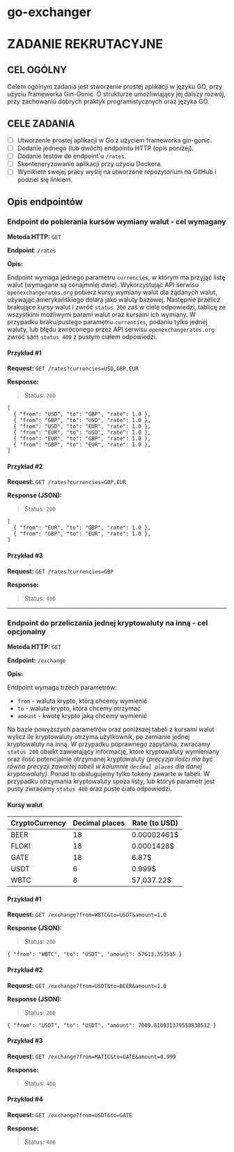 # go-exchanger

# ZADANIE REKRUTACYJNE

## CEL OGÓLNY

Celem ogólnym zadania jest stworzenie prostej aplikacji w języku GO, przy użyciu frameworka Gin-Gonic. O strukturze umożliwiający jej dalszy rozwój, przy zachowaniu dobrych praktyk programistycznych oraz języka GO.

## CELE ZADANIA

- [ ] Utworzenie prostej aplikacji w Go z użyciem frameworka gin-gonic.
- [ ] Dodanie jednego (lub dwóch) endpointu HTTP (opis poniżej).
- [ ] Dodanie testów do endpoint'u `/rates`.
- [ ] Skonteneryzowanie aplikacji przy użyciu Dockera.
- [ ] Wynikiem swojej pracy wyślij na utworzone repozytorium na GitHub i podziel się linkiem.

## Opis endpointów

### Endpoint do pobierania kursów wymiany walut - cel wymagany

**Metoda HTTP:** `GET`

**Endpoint**: `/rates`

**Opis:**

Endpoint wymaga jednego parametru `currencies`, w którym ma przyjąć listę walut (wymagane są conajmniej dwie).
Wykorzystując API serwisu `openexchangerates.org` pobierz kursy wymiany walut dla żądanych walut, używając amerykańskiego dolara jako waluty bazowej.
Następnie przelicz brakujące kursy walut i zwróć `status 200` zaś w ciele odpowiedzi, tablicę ze wszystkimi możliwymi parami walut oraz kursami ich wymiany.
W przypadku braku/pustego parametru `currencies`, podaniu tylko jednej waluty, lub błędu zwróconego przez API serwisu `openexchangerates.org` zwróć sam `status 400` z pustym ciałem odpowiedzi.

#### Przykład #1

**Request:** `GET /rates?currencies=USD,GBP,EUR`

**Response:**

> Status: `200`

```
[
  { "from": "USD", "to": "GBP", "rate": 1.0 },
  { "from": "GBP", "to": "USD", "rate": 1.0 },
  { "from": "USD", "to": "EUR", "rate": 1.0 },
  { "from": "EUR", "to": "USD", "rate": 1.0 },
  { "from": "EUR", "to": "GBP", "rate": 1.0 },
  { "from": "GBP", "to": "EUR", "rate": 1.0 },
]
```

#### Przykład #2

**Request:** `GET /rates?currencies=GBP,EUR`

**Response (JSON):**

> Status: `200`

```
[
  { "from": "EUR", "to": "GBP", "rate": 1.0 },
  { "from": "GBP", "to": "EUR", "rate": 1.0 },
]
```

#### Przykład #3

**Request:** `GET /rates?currencies=GBP`

**Response:**

> Status: `400`

---

### Endpoint do przeliczania jednej kryptowaluty na inną - cel opcjonalny

**Metoda HTTP:** `GET`

**Endpoint:** `/exchange`

**Opis:**

Endpoint wymaga trzech parametrów:

- `from` - waluta krypto, którą chcemy wymienić
- `to` - waluta krypto, która chcemy otrzymać
- `amount` - kwotę krypto jaką chcemy wymienić

Na bazie powyższych parametrów oraz poniższej tabeli z kursami walut wylicz ile kryptowaluty otrzyma użytkownik, po zamianie jednej kryptowaluty na inną.
W przypadku poprawnego zapytania, zwracamy `status 200` obiekt zawierający informację, które kryptowaluty wymieniany oraz ilość potencjalnie otrzymanej kryptowaluty *(precyzja ilości ma być równa precyzji zawartej tabeli w kolumnie `decimal places` dla danej kryptowaluty)*. Ponad to obsługujemy tylko tokeny zawarte w tabeli. W przypadku otrzymania kryptowaluty spoza listy, lub któryś parametr jest pusty zwracamy `status 400` oraz puste ciało odpowiedzi.

#### Kursy walut

| CryptoCurrency | Decimal places | Rate (to USD) |
| ----------- | ----------- | ----------- |
| BEER | 18 | 0.00002461$
| FLOKI | 18 | 0.0001428$
| GATE| 18 | 6.87$
| USDT | 6 | 0.999$
| WBTC | 8 | 57,037.22$

#### Przykład #1

**Request:** `GET /exchange?from=WBTC&to=USDT&amount=1.0`

**Response (JSON):**

> Status: `200`

```
{ "from": "WBTC", "to": "USDT", "amount": 57613.353535 }
```

#### Przykład #2

**Request:** `GET /exchange?from=USDT&to=BEER&amount=1.0`

**Response (JSON):**

> Status: `200`

```
{ "from": "USDT", "to": "USDT", "amount": 7009.810931379558830532 }
```

#### Przykład #3

**Request:** `GET /exchange?from=MATIC&to=GATE&amount=0.999`

**Response:**

> Status: `400`

#### Przykład #4

**Request:** `GET /exchange?from=USDT&to=GATE`

**Response:**

> Status: `400`
